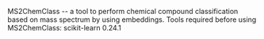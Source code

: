 MS2ChemClass -- a tool to perform chemical compound classification based on mass spectrum by using embeddings.
Tools required before using MS2ChemClass:
  scikit-learn 0.24.1
